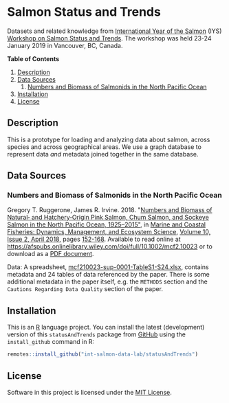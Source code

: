 # Salmon Status and Trends
Datasets and related knowledge from [International Year of the Salmon](https://yearofthesalmon.org/) (IYS) [Workshop on Salmon Status and Trends](https://yearofthesalmon.org/salmon_event/international-year-of-salmon-iys-workshop-on-salmon-status-and-trends/). The workshop was held 23-24 January 2019 in Vancouver, BC, Canada.

**Table of Contents**

1. [Description](#description)
1. [Data Sources](#data-sources)
    1. [Numbers and Biomass of Salmonids in the North Pacific Ocean](#numbers-and-biomass-of-salmonids-in-the-north-pacific-ocean)
1. [Installation](#installation)
1. [License](#license)

## Description
This is a prototype for loading and analyzing data about salmon, across species and across geographical areas. We use a graph database to represent data _and_ metadata joined together in the same database.

## Data Sources

### Numbers and Biomass of Salmonids in the North Pacific Ocean
Gregory T. Ruggerone, James R. Irvine. 2018. "[Numbers and Biomass of Natural‐ and Hatchery‐Origin Pink Salmon, Chum Salmon, and Sockeye Salmon in the North Pacific Ocean, 1925–2015"](https://afspubs.onlinelibrary.wiley.com/doi/full/10.1002/mcf2.10023), in [Marine and Coastal Fisheries: Dynamics, Management, and Ecosystem Science](https://afspubs.onlinelibrary.wiley.com/journal/19425120), [Volume 10, Issue 2, April 2018](https://afspubs.onlinelibrary.wiley.com/toc/19425120/2018/10/2), pages [152-168](https://afspubs.onlinelibrary.wiley.com/doi/full/10.1002/mcf2.10023). Available to read online at https://afspubs.onlinelibrary.wiley.com/doi/full/10.1002/mcf2.10023 or to download as a [PDF document](https://afspubs.onlinelibrary.wiley.com/doi/epdf/10.1002/mcf2.10023).

Data: A spreadsheet, [mcf210023-sup-0001-TableS1-S24.xlsx](https://afspubs.onlinelibrary.wiley.com/action/downloadSupplement?doi=10.1002%2Fmcf2.10023&file=mcf210023-sup-0001-TableS1-S24.xlsx), contains metadata and 24 tables of data referenced by the paper. There is some additional metadata in the paper itself, e.g. the `METHODS` section and the `Cautions Regarding Data Quality` section of the paper.

## Installation
This is an [R](https://www.r-project.org/) language project. You can install the latest (development) version of this `statusAndTrends` package from [GitHub](./) using the `install_github` command in R:

``` r
remotes::install_github("int-salmon-data-lab/statusAndTrends")
```

## License
Software in this project is licensed under the [MIT License](./LICENSE.md).
